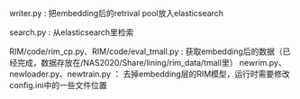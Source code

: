 writer.py : 把embedding后的retrival pool放入elasticsearch

search.py : 从elasticsearch里检索

RIM/code/rim_cp.py、RIM/code/eval_tmall.py : 获取embedding后的数据（已经完成，数据存放在/NAS2020/Share/lining/rim_data/tmall里）
newrim.py、newloader.py、newtrain.py ： 去掉embedding层的RIM模型，运行时需要修改config.ini中的一些文件位置
